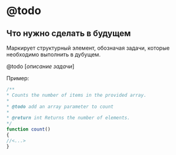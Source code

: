 # @todo
## Что нужно сделать в будущем

Маркирует структурный элемент, обозначая задачи, которые необходимо выполнить в дубущем.

@todo [_описание задачи_]

Пример:
```php
/**
* Counts the number of items in the provided array.
*
* @todo add an array parameter to count
*
* @return int Returns the number of elements.
*/
function count()
{
//<...>
}
```